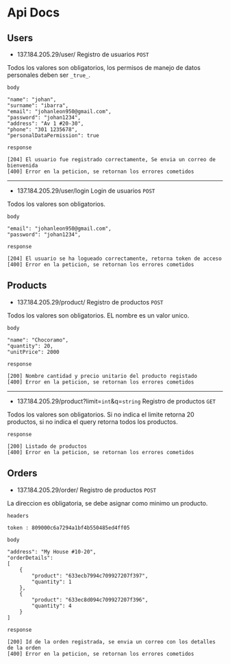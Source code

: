 # Api Docs

## Users

- 137.184.205.29/user/ Registro de usuarios ``POST``

Todos los valores son obligatorios, los permisos de manejo de datos personales deben ser `_true_`.

``body``

    "name": "johan",
    "surname": "ibarra",
    "email": "johanleon950@gmail.com",
    "password": "johan1234",
    "address": "Av 1 #20-30",
    "phone": "301 1235678",
    "personalDataPermission": true

``response``

    [204] El usuario fue registrado correctamente, Se envia un correo de bienvenida
    [400] Error en la peticion, se retornan los errores cometidos

---

- 137.184.205.29/user/login Login de usuarios ``POST``

Todos los valores son obligatorios.

``body``

    "email": "johanleon950@gmail.com",
    "password": "johan1234",

``response``

    [204] El usuario se ha logueado correctamente, retorna token de acceso
    [400] Error en la peticion, se retornan los errores cometidos

## Products

- 137.184.205.29/product/ Registro de productos ``POST``

Todos los valores son obligatorios. EL nombre es un valor unico.

``body``

    "name": "Chocoramo",
    "quantity": 20,
    "unitPrice": 2000

``response``

    [200] Nombre cantidad y precio unitario del producto registado
    [400] Error en la peticion, se retornan los errores cometidos

---

- 137.184.205.29/product?limit=`int`&q=`string` Registro de productos ``GET``

Todos los valores son obligatorios. Si no indica el limite retorna 20 productos, si no indica el query retorna todos los productos.

``response``

    [200] Listado de productos
    [400] Error en la peticion, se retornan los errores cometidos

## Orders

- 137.184.205.29/order/ Registro de productos ``POST``

La direccion es obligatoria, se debe asignar como minimo un producto.

``headers``

    token : 809000c6a7294a1bf4b550485ed4ff05

``body``

    "address": "My House #10-20",
    "orderDetails": 
    [
        {
            "product": "633ecb7994c709927207f397",
            "quantity": 1
        },
        {
            "product": "633ec8d094c709927207f396",
            "quantity": 4
        }
    ]

``response``

    [200] Id de la orden registrada, se envia un correo con los detalles de la orden
    [400] Error en la peticion, se retornan los errores cometidos
